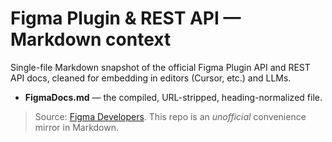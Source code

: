 # Figma Plugin & REST API — Markdown context

Single-file Markdown snapshot of the official Figma Plugin API and REST API docs, cleaned for embedding in editors (Cursor, etc.) and LLMs.

- **FigmaDocs.md** — the compiled, URL-stripped, heading-normalized file.

> Source: [Figma Developers](https://developers.figma.com). This repo is an *unofficial* convenience mirror in Markdown.
